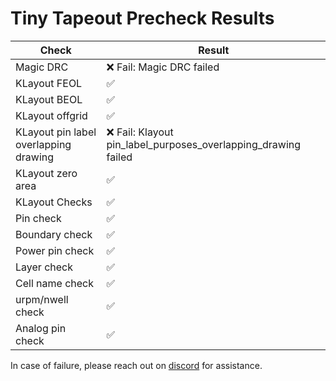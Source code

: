 # Tiny Tapeout Precheck Results

| Check | Result |
|-----------|--------|
| Magic DRC | ❌ Fail: Magic DRC failed |
| KLayout FEOL | ✅ |
| KLayout BEOL | ✅ |
| KLayout offgrid | ✅ |
| KLayout pin label overlapping drawing | ❌ Fail: Klayout pin_label_purposes_overlapping_drawing failed |
| KLayout zero area | ✅ |
| KLayout Checks | ✅ |
| Pin check | ✅ |
| Boundary check | ✅ |
| Power pin check | ✅ |
| Layer check | ✅ |
| Cell name check | ✅ |
| urpm/nwell check | ✅ |
| Analog pin check | ✅ |

In case of failure, please reach out on [discord](https://tinytapeout.com/discord) for assistance.
